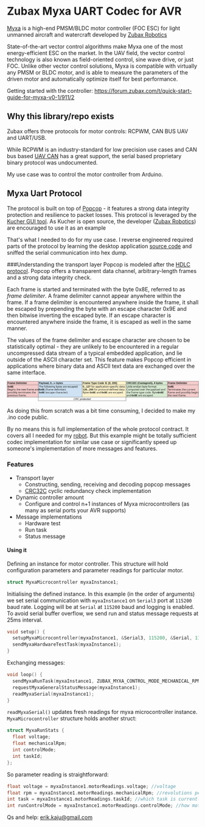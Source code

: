 # Zubax Myxa UART Codec for AVR

[Myxa](https://zubax.com/products/myxa) is a high-end PMSM/BLDC motor controller (FOC ESC) for light unmanned aircraft and watercraft developed by [Zubax Robotics](https://zubax.com/)

State-of-the-art vector control algorithms make Myxa one of the most energy-efficient ESC on the market. In the UAV field, the vector control technology is also known as field-oriented control, sine wave drive, or just FOC. Unlike other vector control solutions, Myxa is compatible with virtually any PMSM or BLDC motor, and is able to measure the parameters of the driven motor and automatically optimize itself for best performance. 

Getting started with the controller: https://forum.zubax.com/t/quick-start-guide-for-myxa-v0-1/911/2

## Why this library/repo exists
Zubax offers three protocols for motor controls: RCPWM, CAN BUS UAV and UART/USB.

While RCPWM is an industry-standard for low precision use cases and CAN bus based [UAV CAN](http://uavcan.org/) has a great support, the serial based proprietary binary protocol was undocumented.

My use case was to control the motor controller from Arduino.

## Myxa Uart Protocol
The protocol is built on top of [Popcop](https://github.com/Zubax/popcop) - it features a strong data integrity protection and resilience to packet losses. This protocol is leveraged by the [Kucher GUI tool](https://github.com/Zubax/kucher). As Kucher is open source, the developer ([Zubax Robotics](https://zubax.com/)) are encouraged to use it as an example 

That's what I needed to do for my use case. I reverse engineered required parts of the protocol by learning the desktop application [source code](https://github.com/Zubax/kucher/blob/001014676421c601a7c125cadf2274832f392ab5/kucher/model/device_model/general_status_view.py#L158) and sniffed the serial communication into hex dump.

###Understanding the transport layer
Popcop is modeled after the [HDLC protocol](https://en.wikipedia.org/wiki/High-Level_Data_Link_Control).
Popcop offers a transparent data channel, arbitrary-length frames and a strong data integrity check.

Each frame is started and terminated with the byte 0x8E, referred to as *frame delimiter*.
A frame delimiter cannot appear anywhere within the frame.
If a frame delimiter is encountered anywhere inside the frame, it shall be escaped
by prepending the byte with an escape character 0x9E and then bitwise inverting the escaped byte.
If an escape character is encountered anywhere inside the frame, it is escaped as well in the same manner.

The values of the frame delimiter and escape character are chosen to be statistically optimal -
they are unlikely to be encountered in a regular uncompressed data stream of a typical embedded application,
and lie outside of the ASCII character set.
This feature makes Popcop efficient in applications where binary data and ASCII text data are exchanged over
the same interface.

![Fessage Frame Format](https://raw.githubusercontent.com/Zubax/popcop/master/popcop_frame_format.svg?sanitize=true)

As doing this from scratch was a bit time consuming, I decided to make my .ino code public. 

By no means this is full implementation of the whole protocol contract. It covers all I needed for my [robot](https://github.com/kajuwise/botmaster).
But this example might be totally sufficient codec implementation for similar use case or significantly speed up someone's implementation of more messages and features.

### Features
- Transport layer
  - Constructing, sending, receiving and decoding popcop messages
  - [CRC32C](https://en.wikipedia.org/wiki/Cyclic_redundancy_check) cyclic redundancy check implementation 
- Dynamic controller amount
  - Configure and control n+1 instances of Myxa microcontrollers (as many as serial ports your AVR supports)
- Message implementations
  - Hardware test
  - Run task
  - Status message

#### Using it
Defining an instance for motor controller. This structure will hold configuration parameters and parameter readings for particular motor.
```c
struct MyxaMicrocontroller myxaInstance1;
```

Initialising the defined instance. 
In this example (in the order of arguments) we set serial communication with `myxaInstance1` on `Serial3` port at `115200` baud rate. Logging will be at `Serial` at `115200` baud and logging is enabled. To avoid serial buffer overflow, we send run and status message requests at 25ms interval. 
```c
void setup() {
  setupMyxaMicrocontroller(myxaInstance1, &Serial3, 115200, &Serial, 115200, true, 25, 25);
  sendMyxaHardwareTestTask(myxaInstance1);
}
```
Exchanging messages:
```c
void loop() {
  sendMyxaRunTask(myxaInstance1, ZUBAX_MYXA_CONTROL_MODE_MECHANICAL_RPM, 1000.0);
  requestMyxaGeneralStatusMessage(myxaInstance1);
  readMyxaSerial(myxaInstance1);
}
```
`readMyxaSerial()` updates fresh readings for myxa microcontroller instance. `MyxaMicrocontroller` structure holds another struct:
```c
struct MyxaRunStats {
  float voltage;
  float mechanicalRpm;
  int controlMode;
  int taskId;
};
```
So parameter reading is straightforward:
```c
float voltage = myxaInstance1.motorReadings.voltage; //voltage
float rpm = myxaInstance1.motorReadings.mechanicalRpm; //revolutions per minute
int task = myxaInstance1.motorReadings.taskId; //which task is currently active. For example ZUBAX_MYXA_RUN_TASK (0x03), ZUBAX_MYXA_IDLE_TASK (0x01), ZUBAX_MYXA_HARDWARE_TEST_TASK (0x04) etc.
int runControlMode = myxaInstance1.motorReadings.controlMode; //how motor is controlled. For example ZUBAX_MYXA_CONTROL_MODE_MECHANICAL_RPM (0x04)
```

Qs and help: erik.kaju@gmail.com
